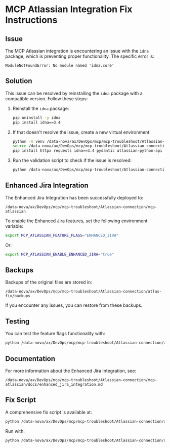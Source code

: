 # MCP Atlassian Integration Fix Instructions

## Issue

The MCP Atlassian integration is encountering an issue with the `idna` package, which is preventing proper functionality. The specific error is:

```
ModuleNotFoundError: No module named 'idna.core'
```

## Solution

This issue can be resolved by reinstalling the `idna` package with a compatible version. Follow these steps:

1. Reinstall the `idna` package:
   ```bash
   pip uninstall -y idna
   pip install idna==3.4
   ```

2. If that doesn't resolve the issue, create a new virtual environment:
   ```bash
   python -m venv /data-nova/ax/DevOps/mcp/mcp-troubleshoot/Atlassian-connection/atlas-fix/venv
   source /data-nova/ax/DevOps/mcp/mcp-troubleshoot/Atlassian-connection/atlas-fix/venv/bin/activate
   pip install httpx requests idna==3.4 pydantic atlassian-python-api jira
   ```

3. Run the validation script to check if the issue is resolved:
   ```bash
   python /data-nova/ax/DevOps/mcp/mcp-troubleshoot/Atlassian-connection/atlas-fix/validate_mcp_atlassian.py
   ```

## Enhanced Jira Integration

The Enhanced Jira Integration has been successfully deployed to:
```
/data-nova/ax/DevOps/mcp/mcp-troubleshoot/Atlassian-connection/mcp-atlassian
```

To enable the Enhanced Jira features, set the following environment variable:
```bash
export MCP_ATLASSIAN_FEATURE_FLAGS="ENHANCED_JIRA"
```

Or:
```bash
export MCP_ATLASSIAN_ENABLE_ENHANCED_JIRA="true"
```

## Backups

Backups of the original files are stored in:
```
/data-nova/ax/DevOps/mcp/mcp-troubleshoot/Atlassian-connection/atlas-fix/backups
```

If you encounter any issues, you can restore from these backups.

## Testing

You can test the feature flags functionality with:
```bash
python /data-nova/ax/DevOps/mcp/mcp-troubleshoot/Atlassian-connection/atlas-fix/feature_flags_test.py
```

## Documentation

For more information about the Enhanced Jira Integration, see:
```
/data-nova/ax/DevOps/mcp/mcp-troubleshoot/Atlassian-connection/mcp-atlassian/docs/enhanced_jira_integration.md
```

## Fix Script

A comprehensive fix script is available at:
```bash
python /data-nova/ax/DevOps/mcp/mcp-troubleshoot/Atlassian-connection/atlas-fix/fix_atlassian_connection.py
```

Run with:
```bash
python /data-nova/ax/DevOps/mcp/mcp-troubleshoot/Atlassian-connection/atlas-fix/fix_atlassian_connection.py --help
```
